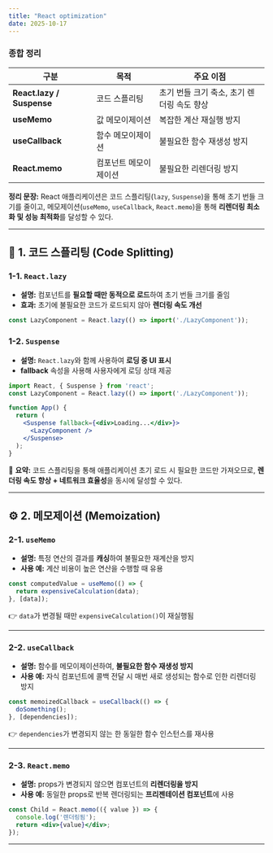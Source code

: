 ```yaml
---
title: "React optimization"
date: 2025-10-17
---
```



### 종합 정리 

| 구분                        | 목적          | 주요 이점                     |
| ------------------------- | ----------- | ------------------------- |
| **React.lazy / Suspense** | 코드 스플리팅     | 초기 번들 크기 축소, 초기 렌더링 속도 향상 |
| **useMemo**               | 값 메모이제이션    | 복잡한 계산 재실행 방지             |
| **useCallback**           | 함수 메모이제이션   | 불필요한 함수 재생성 방지            |
| **React.memo**            | 컴포넌트 메모이제이션 | 불필요한 리렌더링 방지              |

**정리 문장:**
React 애플리케이션은 코드 스플리팅(`lazy`, `Suspense`)을 통해 초기 번들 크기를 줄이고,
메모제이션(`useMemo`, `useCallback`, `React.memo`)을 통해 **리렌더링 최소화 및 성능 최적화**를 달성할 수 있다.

---

## 🎯 1. 코드 스플리팅 (Code Splitting)

### 1-1. `React.lazy`

* **설명:** 컴포넌트를 **필요할 때만 동적으로 로드**하여 초기 번들 크기를 줄임
* **효과:** 초기에 불필요한 코드가 로드되지 않아 **렌더링 속도 개선**

```jsx
const LazyComponent = React.lazy(() => import('./LazyComponent'));
```

### 1-2. `Suspense`

* **설명:** `React.lazy`와 함께 사용하여 **로딩 중 UI 표시**
* **fallback** 속성을 사용해 사용자에게 로딩 상태 제공

```jsx
import React, { Suspense } from 'react';
const LazyComponent = React.lazy(() => import('./LazyComponent'));

function App() {
  return (
    <Suspense fallback={<div>Loading...</div>}>
      <LazyComponent />
    </Suspense>
  );
}
```

🧩 **요약:**
코드 스플리팅을 통해 애플리케이션 초기 로드 시 필요한 코드만 가져오므로, **렌더링 속도 향상 + 네트워크 효율성**을 동시에 달성할 수 있다.

---

## ⚙️ 2. 메모제이션 (Memoization)

### 2-1. `useMemo`

* **설명:** 특정 연산의 결과를 **캐싱**하여 불필요한 재계산을 방지
* **사용 예:** 계산 비용이 높은 연산을 수행할 때 유용

```jsx
const computedValue = useMemo(() => {
  return expensiveCalculation(data);
}, [data]);
```

👉 `data`가 변경될 때만 `expensiveCalculation()`이 재실행됨

---

### 2-2. `useCallback`

* **설명:** 함수를 메모이제이션하여, **불필요한 함수 재생성 방지**
* **사용 예:** 자식 컴포넌트에 콜백 전달 시 매번 새로 생성되는 함수로 인한 리렌더링 방지

```jsx
const memoizedCallback = useCallback(() => {
  doSomething();
}, [dependencies]);
```

👉 `dependencies`가 변경되지 않는 한 동일한 함수 인스턴스를 재사용

---

### 2-3. `React.memo`

* **설명:** props가 변경되지 않으면 컴포넌트의 **리렌더링을 방지**
* **사용 예:** 동일한 props로 반복 렌더링되는 **프리젠테이션 컴포넌트**에 사용

```jsx
const Child = React.memo(({ value }) => {
  console.log('렌더링됨');
  return <div>{value}</div>;
});
```

---


